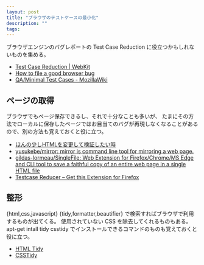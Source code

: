 ```yaml
---
layout: post
title: "ブラウザのテストケースの最小化"
description: ""
tags: 
---
```

ブラウザエンジンのバグレポートの Test Case Reduction に役立つかもしれないものを集める。

* [Test Case Reduction \| WebKit](https://webkit.org/test-case-reduction/)
* [How to file a good browser bug](https://web.dev/how-to-file-a-good-bug/#minified-test-case)
* [QA/Minimal Test Cases - MozillaWiki](https://wiki.mozilla.org/QA/Minimal_Test_Cases)

## ページの取得

ブラウザでもページ保存できるし、それで十分なことも多いが、
たまにその方法でローカルに保存したページではお目当てのバグが再現しなくなることがあるので、別の方法も覚えておくと役に立つ。

* [ほんの少しHTMLを変更して検証したい時](https://tech.travelbook.co.jp/posts/mirror-html/)
* [yusukebe/mirror: mirror is command line tool for mirroring a web page.](https://github.com/yusukebe/mirror)
* [gildas-lormeau/SingleFile: Web Extension for Firefox/Chrome/MS Edge and CLI tool to save a faithful copy of an entire web page in a single HTML file](https://github.com/gildas-lormeau/SingleFile)
* [Testcase Reducer – Get this Extension for Firefox](https://addons.mozilla.org/en-US/firefox/addon/testcase-reducer/)

## 整形

{html,css,javascript} {tidy,formatter,beautifier} で検索すればブラウザで利用するものが出てくる。
使用されていない CSS を除去してくれるものもある。
apt-get intall tidy csstidy でインストールできるコマンドのものも覚えておくと役に立つ。

* [HTML Tidy](https://www.html-tidy.org/)
* [CSSTidy](http://csstidy.sourceforge.net/)

